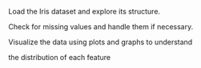 Load the Iris dataset and explore its structure.

Check for missing values and handle them if necessary.

Visualize the data using plots and graphs to understand

the distribution of each feature
